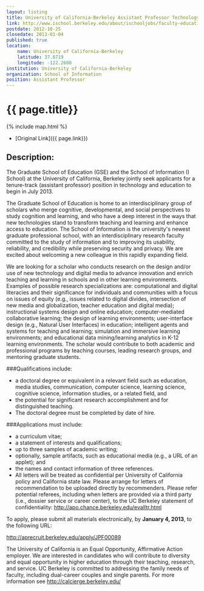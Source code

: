 ```yaml
---
layout: listing
title: University of California-Berkeley Assistant Professor Technology and Education
link: http://www.ischool.berkeley.edu/about/ischooljobs/faculty-education-technology
postdate: 2012-10-25
closedate: 2013-01-04
published: true
location:
    name: University of California-Berkeley
    latitude: 37.8719
    longitude: -122.2600
institution: University of California-Berkeley
organization: School of Information
position: Assistant Professor
---
```



# {{ page.title}}

{% include map.html %}



* [Original Link]({{ page.link}})

## Description:

The Graduate School of Education (GSE) and the School of Information (I School) at the University of California, Berkeley jointly seek applicants for a tenure-track (assistant professor) position in technology and education to begin in July 2013.

The Graduate School of Education is home to an interdisciplinary group of scholars who merge cognitive, developmental, and social perspectives to study cognition and learning, and who have a deep interest in the ways that new technologies stand to transform teaching and learning and enhance access to education. The School of Information is the university's newest graduate professional school, with an interdisciplinary research faculty committed to the study of information and to improving its usability, reliability, and credibility while preserving security and privacy. We are excited about welcoming a new colleague in this rapidly expanding field.

We are looking for a scholar who conducts research on the design and/or use of new technology and digital media to advance innovation and enrich teaching and learning in schools and in other learning environments. Examples of possible research specializations are: computational and digital literacies and their significance for individuals and communities with a focus on issues of equity (e.g., issues related to digital divides, intersection of new media and globalization, teacher education and digital media); instructional systems design and online education; computer-mediated collaborative learning; the design of learning environments; user-interface design (e.g., Natural User Interfaces) in education; intelligent agents and systems for teaching and learning; simulation and immersive learning environments; and educational data mining/learning analytics in K-12 learning environments. The scholar would contribute to both academic and professional programs by teaching courses, leading research groups, and mentoring graduate students.

###Qualifications include:

* a doctoral degree or equivalent in a relevant field such as education, media studies, communication, computer science, learning science, cognitive science, information studies, or a related field, and
* the potential for significant research accomplishment and for distinguished teaching.
* The doctoral degree must be completed by date of hire.

###Applications must include:

* a curriculum vitae;
* a statement of interests and qualifications;
* up to three samples of academic writing;
* optionally, sample artifacts, such as educational media (e.g., a URL of an applet); and
* the names and contact information of three references.
* All letters will be treated as confidential per University of California policy and California state law. Please arrange for letters of recommendation to be uploaded directly by recommenders. Please refer potential referees, including when letters are provided via a third party (i.e., dossier service or career center), to the UC Berkeley statement of confidentiality: <http://apo.chance.berkeley.edu/evalltr.html>

To apply, please submit all materials electronically, by **January 4, 2013**, to the following URL:

<http://aprecruit.berkeley.edu/apply/JPF00089>

The University of California is an Equal Opportunity, Affirmative Action employer. We are interested in candidates who will contribute to diversity and equal opportunity in higher education through their teaching, research, and service. UC Berkeley is committed to addressing the family needs of faculty, including dual-career couples and single parents. For more information see <http://calcierge.berkeley.edu/>
